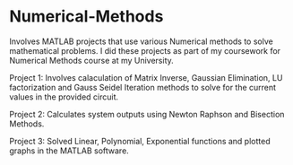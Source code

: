 # Numerical-Methods
Involves MATLAB projects that use various Numerical methods to solve mathematical problems. I did these projects as part of my coursework for Numerical Methods course at my University.

Project 1:
Involves calaculation of Matrix Inverse, Gaussian Elimination, LU factorization and Gauss Seidel Iteration methods to solve for the current values in the provided circuit.

Project 2:
Calculates system outputs using Newton Raphson and Bisection Methods.

Project 3:
Solved Linear, Polynomial, Exponential functions and plotted graphs in the MATLAB software.
